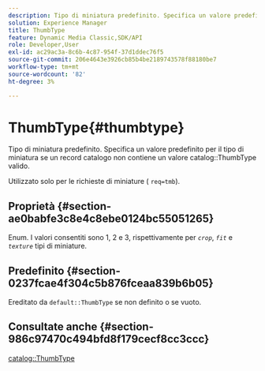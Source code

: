 ```yaml
---
description: Tipo di miniatura predefinito. Specifica un valore predefinito per il tipo di miniatura se un record catalogo non contiene un valore ThumbType valido per il catalogo.
solution: Experience Manager
title: ThumbType
feature: Dynamic Media Classic,SDK/API
role: Developer,User
exl-id: ac29ac3a-8c6b-4c87-954f-37d1ddec76f5
source-git-commit: 206e4643e3926cb85b4be2189743578f88180be7
workflow-type: tm+mt
source-wordcount: '82'
ht-degree: 3%

---
```


# ThumbType{#thumbtype}

Tipo di miniatura predefinito. Specifica un valore predefinito per il tipo di miniatura se un record catalogo non contiene un valore catalog::ThumbType valido.

Utilizzato solo per le richieste di miniature ( `req=tmb`).

## Proprietà {#section-ae0babfe3c8e4c8ebe0124bc55051265}

Enum. I valori consentiti sono 1, 2 e 3, rispettivamente per *`crop`*, *`fit`* e *`texture`* tipi di miniature.

## Predefinito {#section-0237fcae4f304c5b876fceaa839b6b05}

Ereditato da `default::ThumbType` se non definito o se vuoto.

## Consultate anche {#section-986c97470c494bfd8f179cecf8cc3ccc}

[catalog::ThumbType](../../../../../is-api/image-catalog/image-serving-api-ref/c-image-catalog-reference/c-image-svg-data-reference/c-image-data-reference/r-thumbtype-cat.md#reference-41149ddffc8749cba2f8d9c8e2611e03)
